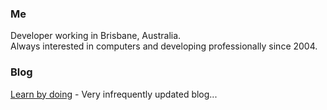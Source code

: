 ### Me
Developer working in Brisbane, Australia.  
Always interested in computers and developing professionally since 2004.

### Blog
[Learn by doing](https://blog.uitlanders.com) - Very infrequently updated blog...
